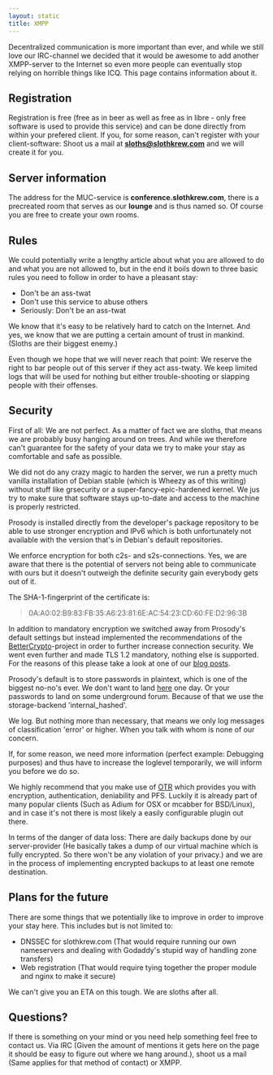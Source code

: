 ```yaml
---
layout: static
title: XMPP
---
```

Decentralized communication is more important than ever, and while we still
love our IRC-channel we decided that it would be awesome to add another
XMPP-server to the Internet so even more people can eventually stop relying on
horrible things like ICQ. This page contains information about it.

Registration
----
Registration is free (free as in beer as well as free as in libre - only free
software is used to provide this service) and can be done directly from within
your prefered client. If you, for some reason, can't register with your
client-software: Shoot us a mail at **sloths@slothkrew.com** and we will create
it for you.

Server information
----

The address for the MUC-service is **conference.slothkrew.com**, there is a
precreated room that serves as our **lounge** and is thus named so. Of course
you are free to create your own rooms.

Rules
----
We could potentially write a lengthy article about what you are allowed to do
and what you are not allowed to, but in the end it boils down to three basic
rules you need to follow in order to have a pleasant stay:

* Don't be an ass-twat
* Don't use this service to abuse others
* Seriously: Don't be an ass-twat

We know that it's easy to be relatively hard to catch on the Internet. And yes,
we know that we are putting a certain amount of trust in mankind. (Sloths are
their biggest enemy.)

Even though we hope that we will never reach that point: We reserve the right
to bar people out of this server if they act ass-twaty. We keep limited logs
that will be used for nothing but either trouble-shooting or slapping people
with their offenses.

Security
----
First of all: We are not perfect. As a matter of fact we are sloths, that means
we are probably busy hanging around on trees. And while we therefore can't
guarantee for the safety of your data we try to make your stay as comfortable
and safe as possible.

We did not do any crazy magic to harden the server, we run a pretty much
vanilla installation of Debian stable (which is Wheezy as of this writing)
without stuff like grsecurity or a super-fancy-epic-hardened kernel. We jus try
to make sure that software stays up-to-date and access to the machine is
properly restricted.

Prosody is installed directly from the developer's package repository to be
able to use stronger encryption and IPv6 which is both unfortunately not
available with the version that's in Debian's default repositories.

We enforce encryption for both c2s- and s2s-connections. Yes, we are aware that
there is the potential of servers not being able to communicate with ours but
it doesn't outweigh the definite security gain everybody gets out of it.

The SHA-1-fingerprint of the certificate is:

>0A:A0:02:B9:83:FB:35:A6:23:81:6E:AC:54:23:CD:60:FE:D2:96:3B

In addition to mandatory encryption we switched away from Prosody's default
settings but instead implemented the recommendations of the
[BetterCrypto](https://bettercrypto.org)-project in order to further increase
connection security. We went even further and made TLS 1.2 mandatory, nothing
else is supported. For the reasons of this please take a look at one of our
[blog posts](LINKTOBLOGPOSTGOESHERE).

Prosody's default is to store passwords in plaintext, which is one of the
biggest no-no's ever. We don't want to land
[here](http://plaintextoffenders.com/) one day. Or your passwords to land on
some underground forum. Because of that we use the storage-backend
'internal_hashed'.

We log. But nothing more than necessary, that means we only log messages of
classification 'error' or higher. When you talk with whom is none of our
concern.

If, for some reason, we need more information (perfect example: Debugging
purposes) and thus have to increase the loglevel temporarily, we will inform
you before we do so.

We highly recommend that you make use of
[OTR](https://en.wikipedia.org/wiki/Off-the-Record_Messaging) which provides
you with encryption, authentication, deniability and PFS. Luckily it is already
part of many popular clients (Such as Adium for OSX or mcabber for BSD/Linux),
and in case it's not there is most likely a easily configurable plugin out
there.

In terms of the danger of data loss: There are daily backups done by our
server-provider (He basically takes a dump of our virtual machine which is
fully encrypted. So there won't be any violation of your privacy.) and we are
in the process of implementing encrypted backups to at least one remote
destination.

Plans for the future
----
There are some things that we potentially like to improve in order to improve your stay here. This includes but is not limited to:

* DNSSEC for slothkrew.com (That would require running our own nameservers and dealing with Godaddy's stupid way of handling zone transfers)
* Web registration (That would require tying together the proper module and nginx to make it secure)

We can't give you an ETA on this tough. We are sloths after all.

Questions?
----
If there is something on your mind or you need help something feel free to
contact us. Via IRC (Given the amount of mentions it gets here on the page it
should be easy to figure out where we hang around.), shoot us a mail (Same
applies for that method of contact) or XMPP.
